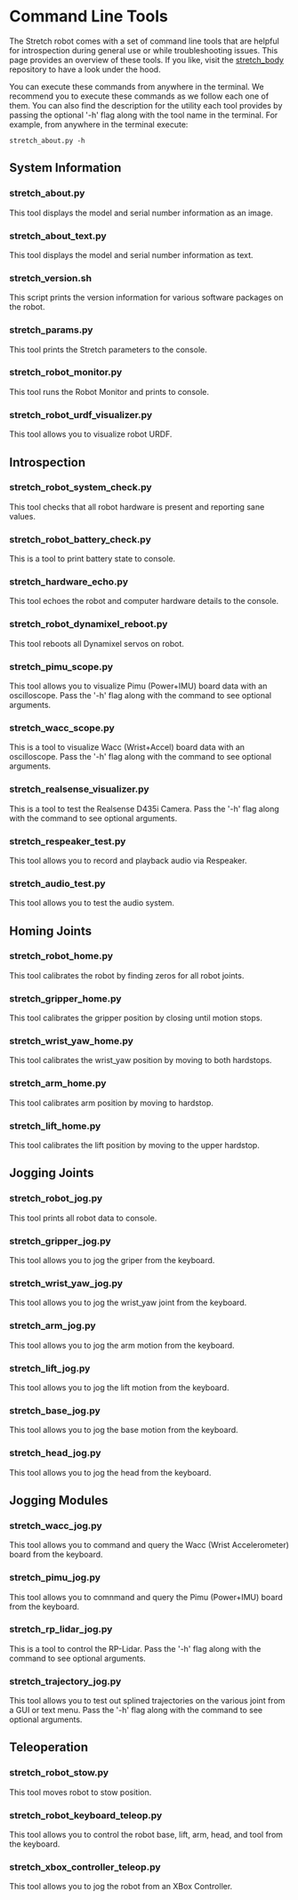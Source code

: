 # Command Line Tools

The Stretch robot comes with a set of command line tools that are helpful for introspection during general use or while troubleshooting issues. This page provides an overview of these tools. If you like, visit the [stretch_body](https://github.com/hello-robot/stretch_body/tree/master/tools/bin) repository to have a look under the hood.

You can execute these commands from anywhere in the terminal. We recommend you to execute these commands as we follow each one of them. You can also find the description for the utility each tool provides by passing the optional '-h' flag along with the tool name in the terminal. For example, from anywhere in the terminal execute:
```console
stretch_about.py -h
```

## System Information
### stretch_about.py
This tool displays the model and serial number information as an image.

### stretch_about_text.py
This tool displays the model and serial number information as text.

### stretch_version.sh
This script prints the version information for various software packages on the robot.

### stretch_params.py
This tool prints the Stretch parameters to the console.

### stretch_robot_monitor.py
This tool runs the Robot Monitor and prints to console.

### stretch_robot_urdf_visualizer.py
This tool allows you to visualize robot URDF.

## Introspection
### stretch_robot_system_check.py
This tool checks that all robot hardware is present and reporting sane values.

### stretch_robot_battery_check.py
This is a tool to print battery state to console.

### stretch_hardware_echo.py
This tool echoes the robot and computer hardware details to the console.

### stretch_robot_dynamixel_reboot.py
This tool reboots all Dynamixel servos on robot.

### stretch_pimu_scope.py
This tool allows you to visualize Pimu (Power+IMU) board data with an oscilloscope. Pass the '-h' flag along with the command to see optional arguments.

### stretch_wacc_scope.py
This is a tool to visualize Wacc (Wrist+Accel) board data with an oscilloscope. Pass the '-h' flag along with the command to see optional arguments.

### stretch_realsense_visualizer.py
This is a tool to test the Realsense D435i Camera. Pass the '-h' flag along with the command to see optional arguments.

### stretch_respeaker_test.py
This tool allows you to record and playback audio via Respeaker.

### stretch_audio_test.py
This tool allows you to test the audio system.

## Homing Joints
### stretch_robot_home.py
This tool calibrates the robot by finding zeros for all robot joints.

### stretch_gripper_home.py
This tool calibrates the gripper position by closing until motion stops.

### stretch_wrist_yaw_home.py
This tool calibrates the wrist_yaw position by moving to both hardstops.

### stretch_arm_home.py
This tool calibrates arm position by moving to hardstop.

### stretch_lift_home.py
This tool calibrates the lift position by moving to the upper hardstop.

## Jogging Joints
### stretch_robot_jog.py
This tool prints all robot data to console.

### stretch_gripper_jog.py
This tool allows you to jog the griper from the keyboard.

### stretch_wrist_yaw_jog.py
This tool allows you to jog the wrist_yaw joint from the keyboard.

### stretch_arm_jog.py
This tool allows you to jog the arm motion from the keyboard.

### stretch_lift_jog.py
This tool allows you to jog the lift motion from the keyboard.

### stretch_base_jog.py
This tool allows you to jog the base motion from the keyboard.

### stretch_head_jog.py
This tool allows you to jog the head from the keyboard.

## Jogging Modules
### stretch_wacc_jog.py
This tool allows you to command and query the Wacc (Wrist Accelerometer) board from the keyboard.

### stretch_pimu_jog.py
This tool allows you to comnmand and query the Pimu (Power+IMU) board from the keyboard.

### stretch_rp_lidar_jog.py
This is a tool to control the RP-Lidar. Pass the '-h' flag along with the command to see optional arguments.

### stretch_trajectory_jog.py
This tool allows you to test out splined trajectories on the various joint from a GUI or text menu. Pass the '-h' flag along with the command to see optional arguments.

## Teleoperation
### stretch_robot_stow.py
This tool moves robot to stow position.

### stretch_robot_keyboard_teleop.py
This tool allows you to control the robot base, lift, arm, head, and tool from the keyboard.

### stretch_xbox_controller_teleop.py
This tool allows you to jog the robot from an XBox Controller.